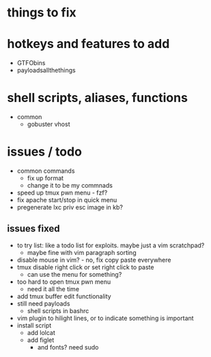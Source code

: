# things to fix

# hotkeys and features to add
- GTFObins
- payloadsallthethings

# shell scripts, aliases, functions
- common
  - gobuster vhost

# issues / todo
- common commands
  - fix up format
  - change it to be my commnads
- speed up tmux pwn menu - fzf?
- fix apache start/stop in quick menu
- pregenerate lxc priv esc image in kb?

## issues fixed
- to try list: like a todo list for exploits. maybe just a vim scratchpad? 
  - maybe fine with vim paragraph sorting
- disable mouse in vim? - no, fix copy paste everywhere
- tmux disable right click or set right click to paste
  - can use the menu for something?
- too hard to open tmux pwn menu
  - need it all the time
- add tmux buffer edit functionality
- still need payloads
  - shell scripts in bashrc
- vim plugin to hilight lines, or to indicate something is important
- install script
  - add lolcat
  - add figlet
    - and fonts? need sudo
